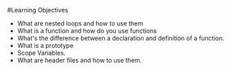 #Learning Objectives

- What are nested loops and how to use them
- What is a function and how do you use functions
- What's the difference between a declaration and definition of a function.
- What is a prototype
- Scope Variables.
- What are header files and how to use them.
